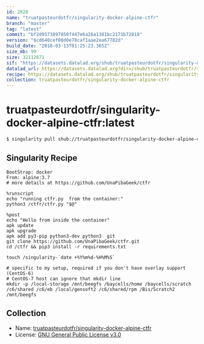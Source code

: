 ```yaml
---
id: 2028
name: "truatpasteurdotfr/singularity-docker-alpine-ctfr"
branch: "master"
tag: "latest"
commit: "bf2d9573897850f447e6a26a1381bc2171b72818"
version: "6cd640cef08d0e78caf1aae2ea67782d"
build_date: "2018-03-13T01:25:23.365Z"
size_mb: 99
size: 32112671
sif: "https://datasets.datalad.org/shub/truatpasteurdotfr/singularity-docker-alpine-ctfr/latest/2018-03-13-bf2d9573-6cd640ce/6cd640cef08d0e78caf1aae2ea67782d.simg"
datalad_url: https://datasets.datalad.org?dir=/shub/truatpasteurdotfr/singularity-docker-alpine-ctfr/latest/2018-03-13-bf2d9573-6cd640ce/
recipe: https://datasets.datalad.org/shub/truatpasteurdotfr/singularity-docker-alpine-ctfr/latest/2018-03-13-bf2d9573-6cd640ce/Singularity
collection: truatpasteurdotfr/singularity-docker-alpine-ctfr
---
```


# truatpasteurdotfr/singularity-docker-alpine-ctfr:latest

```bash
$ singularity pull shub://truatpasteurdotfr/singularity-docker-alpine-ctfr:latest
```

## Singularity Recipe

```singularity
BootStrap: docker
From: alpine:3.7
# more details at https://github.com/UnaPibaGeek/ctfr

%runscript
echo "running ctfr.py  from the container:"
python3 /ctfr/ctfr.py "$@"

%post
echo "Hello from inside the container"
apk update
apk upgrade
apk add py3-pip python3-dev python3  git
git clone https://github.com/UnaPibaGeek/ctfr.git
cd /ctfr && pip3 install -r requirements.txt

touch /singularity-`date +%Y%m%d-%H%M%S`

# specific to my setup, required if you don't have overlay support (CentOS-6)
# CentOS-7 host can ignore that mkdir line
mkdir -p /local-storage /mnt/beegfs /baycells/home /baycells/scratch /c6/shared /c6/eb /local/gensoft2 /c6/shared/rpm /Bis/Scratch2 /mnt/beegfs
```

## Collection

 - Name: [truatpasteurdotfr/singularity-docker-alpine-ctfr](https://github.com/truatpasteurdotfr/singularity-docker-alpine-ctfr)
 - License: [GNU General Public License v3.0](https://api.github.com/licenses/gpl-3.0)

